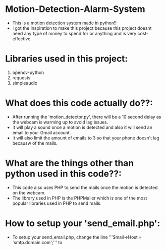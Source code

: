 # Motion-Detection-Alarm-System

- This is a motion detection system made in python!!
- I got the inspiration to make this project because this project doesnt need any type of money to spend for or anything and is very cost-effective.

# Libraries used in this project: 

1. opencv-python
2. requests
3. simpleaudio

# What does this code actually do??:

- After running the 'motion_detector.py', there will be a 10 second delay as the webcam is warming up to avoid lag issues.
- It will play a sound once a motion is detected and also it will send an email to your Gmail account.
- It will also limit the amount of emails to 3 so that your phone doesn't lag becausw of the mails.

# What are the things other than python used in this code??:

- This code also uses PHP to send the mails once the motion is detected on the webcam.
- The library used in PHP is the PHPMailer which is one of the most popular libraries used in PHP to send mails.

# How to setup your 'send_email.php':

- To setup your send_email.php, change the line '''$mail->Host = 'smtp.domain.com';''' to

